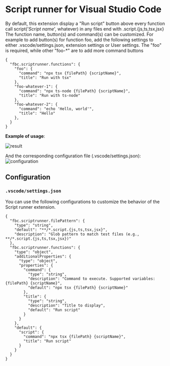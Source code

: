 # Script runner for Visual Studio Code

By default, this extension display a "Run script" button above every function call script('_Script name_', whatever) in any files end with .script.{js,ts,tsx,jsx}
The function name, button(s) and command(s) can be customized.
For example to add button(s) for function foo, add the following settings to either .vscode/settings.json, extension settings or User settings. The "foo" is required, while other "foo-*" are to add more command buttons

```jsonc
{
  "fbc.scriptrunner.functions": {
    "foo": {
      "command": "npx tsx {filePath} {scriptName}",
      "title": "Run with tsx"
    },
    "foo-whatever-1": {
      "command": "npx ts-node {filePath} {scriptName}",
      "title": "Run with ts-node"
    },
    "foo-whatever-2": {
      "command": "echo 'Hello, world'",
      "title": "Hello"
    },
  }
}
```

**Example of usage**:

<!-- https://github.com/samuelgja/better-tests/blob/main/assets/example.png?raw=true -->
![result](https://github.com/cannd/script-runner/blob/main//main/assets/example.png?raw=true )

And the corresponding configuration file (.vscode/settings.json):
![configuration](https://github.com/cannd/script-runner/blob/main//main/assets/settings.png?raw=true )


## Configuration

### `.vscode/settings.json`

You can use the following configurations to customize the behavior of the Script runner extension.

```jsonc
{
  "fbc.scriptrunner.filePattern": {
    "type": "string",
    "default": "**/*.script.{js,ts,tsx,jsx}",
    "description": "Glob pattern to match test files (e.g., **/*.script.{js,ts,tsx,jsx})"
  },
  "fbc.scriptrunner.functions": {
    "type": "object",
    "additionalProperties": {
      "type": "object",
      "properties": {
        "command": {
          "type": "string",
          "description": "Command to execute. Supported variables: {filePath} {scriptName}",
          "default": "npx tsx {filePath} {scriptName}"
        },
        "title": {
          "type": "string",
          "description": "Title to display",
          "default": "Run script"
        }
      }
    },
    "default": {
      "script": {
        "command": "npx tsx {filePath} {scriptName}",
        "title": "Run script"
      }
    }
  }
}
```
